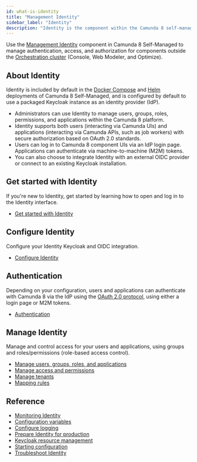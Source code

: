 ```yaml
---
id: what-is-identity
title: "Management Identity"
sidebar_label: "Identity"
description: "Identity is the component within the Camunda 8 self-managed stack responsible for authentication and authorization."
---
```


Use the [Management Identity](/reference/glossary.md#management-identity) component in Camunda 8 Self-Managed to manage authentication, access, and authorization for components outside the [Orchestration cluster](../orchestration-cluster/overview.md) (Console, Web Modeler, and Optimize).

## About Identity

Identity is included by default in the [Docker Compose](/self-managed/setup/deploy/local/docker-compose.md) and [Helm](/self-managed/setup/install.md) deployments of Camunda 8 Self-Managed, and is configured by default to use a packaged Keycloak instance as an identity provider (IdP).

- Administrators can use Identity to manage users, groups, roles, permissions, and applications within the Camunda 8 platform.
- Identity supports both users (interacting via Camunda UIs) and applications (interacting via Camunda APIs, such as job workers) with secure authorization based on OAuth 2.0 standards.
- Users can log in to Camunda 8 component UIs via an IdP login page. Applications can authenticate via machine-to-machine (M2M) tokens.
- You can also choose to integrate Identity with an external OIDC provider or connect to an existing Keycloak installation.

## Get started with Identity

If you're new to Identity, get started by learning how to open and log in to the Identity interface.

- [Get started with Identity](identity-first-steps.md)

## Configure Identity

Configure your Identity Keycloak and OIDC integration.

- [Configure Identity](configuration/identity-configuration-overview.md)

## Authentication

Depending on your configuration, users and applications can authenticate with Camunda 8 via the IdP using the [OAuth 2.0 protocol](https://oauth.net/2/), using either a login page or M2M tokens.

- [Authentication](authentication.md)

## Manage Identity

Manage and control access for your users and applications, using groups and roles/permissions (role-based access control).

- [Manage users, groups, roles, and applications](application-user-group-role-management/identity-application-user-group-role-management-overview.md)
- [Manage access and permissions](access-management/access-management-overview.md)
- [Manage tenants](managing-tenants.md)
- [Mapping rules](mapping-rules.md)

## Reference

- [Monitoring Identity](miscellaneous/application-monitoring.md)
- [Configuration variables](miscellaneous/configuration-variables.md)
- [Configure logging](miscellaneous/configure-logging.md)
- [Prepare Identity for production](miscellaneous/making-identity-production-ready.md)
- [Keycloak resource management](miscellaneous/resource-management.md)
- [Starting configuration](miscellaneous/starting-configuration.md)
- [Troubleshoot Identity](miscellaneous/troubleshoot-identity.md)
